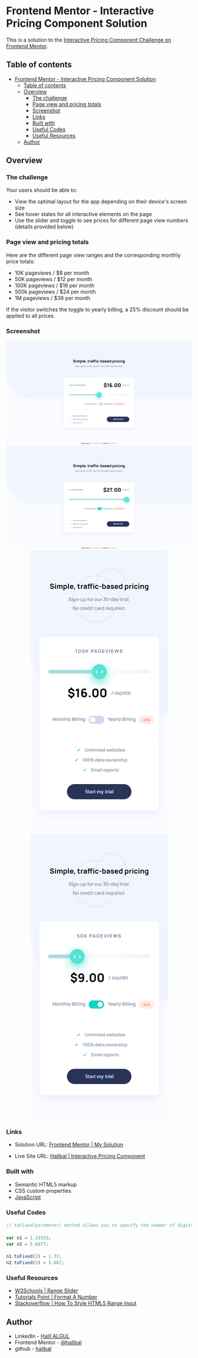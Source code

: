 # Frontend Mentor - Interactive Pricing Component Solution

This is a solution to the [Interactive Pricing Component Challenge on Frontend Mentor](https://www.frontendmentor.io/challenges/interactive-pricing-component-t0m8PIyY8/hub/interactive-pricing-component-TeV-1lMeyD).

## Table of contents

- [Frontend Mentor - Interactive Pricing Component Solution](#frontend-mentor---interactive-pricing-component-solution)
  - [Table of contents](#table-of-contents)
  - [Overview](#overview)
    - [The challenge](#the-challenge)
    - [Page view and pricing totals](#page-view-and-pricing-totals)
    - [Screenshot](#screenshot)
    - [Links](#links)
    - [Built with](#built-with)
    - [Useful Codes](#useful-codes)
    - [Useful Resources](#useful-resources)
  - [Author](#author)

## Overview

### The challenge

Your users should be able to:

- View the optimal layout for the app depending on their device's screen size
- See hover states for all interactive elements on the page
- Use the slider and toggle to see prices for different page view numbers (details provided below)

### Page view and pricing totals

Here are the different page view ranges and the corresponding monthly price totals:

- 10K pageviews / $8 per month
- 50K pageviews / $12 per month
- 100K pageviews / $16 per month
- 500k pageviews / $24 per month
- 1M pageviews / $36 per month

If the visitor switches the toggle to yearly billing, a 25% discount should be applied to all prices.

### Screenshot

<p align="center">
 <img src="./images/desktop-version.png">
 <img src="./images/desktop-version-active.png">
 <img src="./images/mobile-version.png">
 <img src="./images/mobile-version-active.png">
</p>

### Links

- Solution URL: [Frontend Mentor | My Solution](https://www.frontendmentor.io/solutions/interactive-pricing-component-with-html-css-js-jOAgCRAUYy)
  
- Live Site URL: [Halibal | Interactive Pricing Component](https://www.frontendmentor.io/challenges/interactive-pricing-component-t0m8PIyY8)

### Built with

- Semantic HTML5 markup
- CSS custom properties
- [JavaScript](https://www.javascript.com)

### Useful Codes

```JavaScript
// toFixed(parameter) method allows you to specify the number of digits to the right of the decimal;

var n1 = 1.33333;
var n2 = 5.6677;

n1.toFixed(2) = 1.33;
n2.toFixed(3) = 5.667;

```

### Useful Resources

- [W3Schools | Range Slider](https://www.w3schools.com/howto/howto_js_rangeslider.asp)
- [Tutorials Point | Format A Number](https://www.tutorialspoint.com/How-to-format-a-number-with-two-decimals-in-JavaScript#:~:text=Use%20the%20toFixed()%20method,the%20right%20of%20the%20decimal.)
- [Stackoverflow | How To Style HTML5 Range Input](https://stackoverflow.com/questions/18389224/how-to-style-html5-range-input-to-have-different-color-before-and-after-slider)

## Author

- LinkedIn - [Halil ALGUL](https://www.linkedin.com/in/halilagul/)
- Frontend Mentor - [@halibal](https://www.frontendmentor.io/profile/halibal)
- github - [halibal](https://github.com/halibal)
